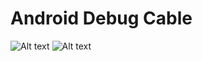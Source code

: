 # Android Debug Cable

![Alt text](/../media/v0.1_copperhead_front.png?raw=true "v0.1 copperhead front")
![Alt text](/../media/v0.1_copperhead_back.png?raw=true "v0.1 copperhead back")
